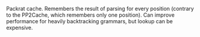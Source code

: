 Packrat cache. Remembers the result of parsing for every position (contrary to the PP2Cache, which remembers only one position). Can improve performance for heavily backtracking grammars, but lookup can be expensive.